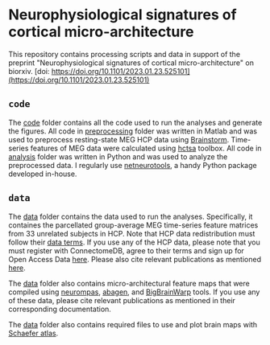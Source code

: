 # Neurophysiological signatures of cortical micro-architecture
This repository contains processing scripts and data in support of the preprint "Neurophysiological signatures of cortical micro-architecture" on biorxiv. [doi: https://doi.org/10.1101/2023.01.23.525101](https://doi.org/10.1101/2023.01.23.525101)

## `code`
The [code](code/) folder contains all the code used to run the analyses and generate the figures.
All code in [preprocessing](code/preprocessing/) folder was written in Matlab and was used to preprocess resting-state MEG HCP data using [Brainstorm](https://neuroimage.usc.edu/brainstorm/Introduction). Time-series features of MEG data were calculated using [hctsa](https://hctsa-users.gitbook.io/hctsa-manual/) toolbox.
All code in [analysis](code/analysis/) folder was written in Python and was used to analyze the preprocessed data.
I regularly use [netneurotools](https://github.com/netneurolab/netneurotools), a handy Python package developed in-house. 

<!-- The [preprocessing](code/preprocessing/) folder contains the following files:
- [fcn_hcp_meg_process_connectivity.m](code/preprocessing/fcn_hcp_meg_process_connectivity.m) is the main function used to preprocess MEG HCP data. It relies on [Brainstorm](https://neuroimage.usc.edu/brainstorm/Introduction) and is a modified version of [Brainstorm tutorial](https://neuroimage.usc.edu/brainstorm/Tutorials/HCP-MEG) to preprocess resting-state MEG data from HCP.
- [scpt_runBrainstorm.m](code/preprocessing/scpt_runBrainstorm.m) is the script that runs [fcn_hcp_meg_process_connectivity.m](code/preprocessing/fcn_hcp_meg_process_connectivity.m).
- [resolution_metric.py](code/preprocessing/resolution_metric.py) is the script that is used to estimate MEG source localization error.

The [analysis](code/analysis/) folder contains the following files:
- [fcn_megfmri.py](code/analysis/fcn_megfmri.py) contains all the functions used in main analysis ([scpt_megfmri.py](code/analysis/scpt_megfmri.py))
- [scpt_megfmri.py](code/analysis/scpt_megfmri.py) contains the script to run the main analyses and generate the figures of the manuscript.
- [scpt_Fig1.py](code/analysis/scpt_Fig1.py), [scpt_Fig2.py](code/analysis/scpt_Fig2.py), and so on contain the scripts to regenerate the main and supplementary figures of the manuscript.
- [scpt_prepare_plotting_main.py](code/analysis/scpt_prepare_plotting_main.py) and [scpt_prepare_plotting_suppl.py](code/analysis/scpt_prepare_plotting_suppl.py) contain the scripts that were used to prepare summary data to plot the main and supplementary figures (available in [figures_data](data/figures_data/)). -->

## `data`
The [data](data/) folder contains the data used to run the analyses. Specifically, it containes the parcellated group-average MEG time-series feature matrices from 33 unrelated subjects in HCP. Note that HCP data redistribution must follow their [data terms](https://www.humanconnectome.org/study/hcp-young-adult/document/wu-minn-hcp-consortium-open-access-data-use-terms). If you use any of the HCP data, please note that you must register with ConnectomeDB, agree to their terms and sign up for Open Access Data [here](https://www.humanconnectome.org/study/hcp-young-adult/data-use-terms). Please also cite relevant publications as mentioned [here](https://www.humanconnectome.org/study/hcp-young-adult/document/wu-minn-hcp-consortium-open-access-data-use-terms).

The [data](data/) folder also contains micro-architectural feature maps that were compiled using [neurompas](https://netneurolab.github.io/neuromaps/index.html), [abagen](https://abagen.readthedocs.io/en/stable/), and [BigBrainWarp](https://bigbrainwarp.readthedocs.io/en/latest/) tools. If you use any of these data, please cite relevant publications as mentioned in their corresponding documentation.

<!-- The [figures_data](data/figures_data/) folder contains the summary data that can be directly used to regenerate the figures. -->

The [data](data/) folder also contains required files to use and plot brain maps with [Schaefer atlas](https://github.com/ThomasYeoLab/CBIG/tree/master/stable_projects/brain_parcellation/Schaefer2018_LocalGlobal).
